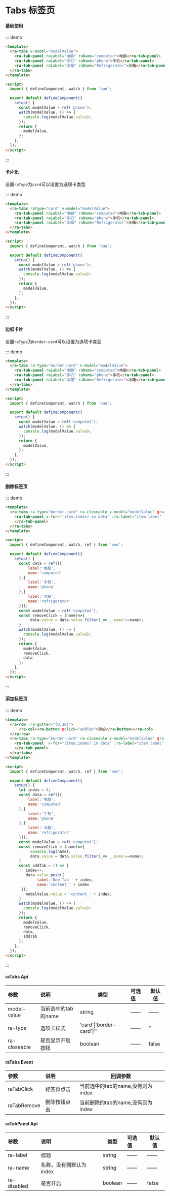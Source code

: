 # Tabs 标签页

#### 基础使用

::: demo

```html
<template>
  <ra-tabs v-model="modelValue">
    <ra-tab-panel raLabel="电脑" raName="computed">电脑</ra-tab-panel>
    <ra-tab-panel raLabel="手机" raName="phone">手机</ra-tab-panel>
    <ra-tab-panel raLabel="冰箱" raName="Refrigerator">冰箱</ra-tab-panel>
  </ra-tabs>
</template>

<script>
  import { defineComponent, watch } from 'vue';

  export default defineComponent({
    setup() {
      const modelValue = ref('phone');
      watch(modelValue, () => {
        console.log(modelValue.value);
      });
      return {
        modelValue,
      };
    },
  });
</script>
```

:::

#### 卡片化

设置`raType`为`card`可以设置为选项卡类型

::: demo

```html
<template>
  <ra-tabs raType="card" v-model="modelValue">
    <ra-tab-panel raLabel="电脑" raName="computed">电脑</ra-tab-panel>
    <ra-tab-panel raLabel="手机" raName="phone">手机</ra-tab-panel>
    <ra-tab-panel raLabel="冰箱" raName="Refrigerator">冰箱</ra-tab-panel>
  </ra-tabs>
</template>

<script>
  import { defineComponent, watch } from 'vue';

  export default defineComponent({
    setup() {
      const modelValue = ref('phone');
      watch(modelValue, () => {
        console.log(modelValue.value);
      });
      return {
        modelValue,
      };
    },
  });
</script>
```

:::

#### 边框卡片

设置`raType`为`border-card`可以设置为选项卡类型

::: demo

```html
<template>
  <ra-tabs ra-type="border-card" v-model="modelValue">
    <ra-tab-panel raLabel="电脑" raName="computed">电脑</ra-tab-panel>
    <ra-tab-panel raLabel="手机" raName="phone">手机</ra-tab-panel>
    <ra-tab-panel raLabel="冰箱" raName="Refrigerator">冰箱</ra-tab-panel>
  </ra-tabs>
</template>

<script>
  import { defineComponent, watch } from 'vue';

  export default defineComponent({
    setup() {
      const modelValue = ref('computed');
      watch(modelValue, () => {
        console.log(modelValue.value);
      });
      return {
        modelValue,
      };
    },
  });
</script>
```

:::

#### 删除标签页

::: demo

```html
<template>
  <ra-tabs ra-type="border-card" ra-closeable v-model="modelValue" @ra-tab-remove="removeClick($event)">
    <ra-tab-panel v-for="(item,index) in data" :ra-label="item.label" :ra-name="item.name">{{item.label}}
    </ra-tab-panel>
  </ra-tabs>
</template>

<script>
  import { defineComponent, watch, ref } from 'vue';

  export default defineComponent({
    setup() {
      const data = ref([{
          label:'电脑',
          name:'computed'
      },{
          label:'手机',
          name:'phone'
      },{
          label:'冰箱',
          name:'refrigerator'
      }]);
      const modelValue = ref('computed');
      const removeClick = (name)=>{
           data.value = data.value.filter(_=> _.name!==name);
      }
      watch(modelValue, () => {
        console.log(modelValue.value);
      });
      return {
        modelValue,
        removeClick,
        data
      };
    },
  });
</script>
```

:::



#### 添加标签页

::: demo

```html
<template>
  <ra-row :ra-gutter="[0,30]">
      <ra-col><ra-button @click="addTab">添加</ra-button></ra-col>
  </ra-row>
  <ra-tabs ra-type="border-card" ra-closeable v-model="modelValue" @ra-tab-remove="removeClick($event)">
    <ra-tab-panel  v-for="(item,index) in data" :ra-label="item.label" :ra-name="item.name">{{item.label}}
    </ra-tab-panel>
  </ra-tabs>
</template>

<script>
  import { defineComponent, watch, ref } from 'vue';

  export default defineComponent({
    setup() {
      let index = 0;
      const data = ref([{
          label:'电脑',
          name:'computed'
      },{
          label:'手机',
          name:'phone'
      },{
          label:'冰箱',
          name:'refrigerator'
      }]);
      const modelValue = ref('computed');
      const removeClick = (name)=>{
           console.log(name);
           data.value = data.value.filter(_=> _.name!==name);
      }
      const addTab = () => {
         index++;
         data.value.push({
        	  label:'New Tab ' + index,
          	  name:'content_' + index
       });
         modelValue.value = 'content_' + index;
      }
      watch(modelValue, () => {
        console.log(modelValue.value);
      });
      return {
        modelValue,
        removeClick,
        data,
        addTab
      };
    },
  });
</script>
```

:::




#### raTabs Api

| 参数         | 说明                | 类型                      | 可选值 | 默认值 |
| :----------- | :------------------ | ------------------------- | :----- | ------ |
| model-value  | 当前选中的tab的name | string                    | ——     | ——     |
| ra-type      | 选项卡样式          | 'card'\|'border-card'\|'' | ——     | ''     |
| ra-closeable | 是否显示开启按钮    | boolean                   | ——     | false  |



#### raTabs Event

| 参数      | 说明               | 回调参数               |
| :-------- | :----------------- | ---------------------- |
| raTabClick | 标签页点击 | 当前选中的tab的name,没有则为index |
| raTabRemove | 删除按钮点击 | 当前删除的tab的name,没有则为index |

#### raTabPanel Api

| 参数        | 说明                    | 类型    | 可选值 | 默认值 |
| :---------- | :---------------------- | ------- | :----- | ------ |
| ra-label    | 标题                    | string  | ——     | ——     |
| ra-name     | 名称，没有则默认为index | string  | ——     | ——     |
| ra-disabled | 是否开启                | boolean | ——     | false  |


